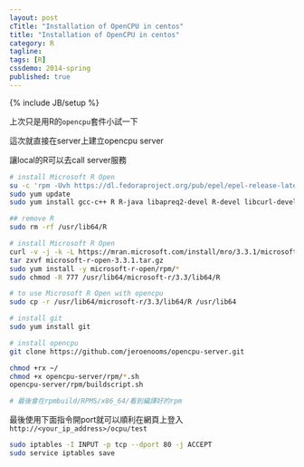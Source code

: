 ```yaml
---
layout: post
cTitle: "Installation of OpenCPU in centos"
title: "Installation of OpenCPU in centos"
category: R
tagline:
tags: [R]
cssdemo: 2014-spring
published: true
---
```

{% include JB/setup %} 

上次只是用R的`opencpu`套件小試一下

這次就直接在server上建立opencpu server

讓local的R可以去call server服務

<!-- more -->

``` bash
# install Microsoft R Open
su -c 'rpm -Uvh https://dl.fedoraproject.org/pub/epel/epel-release-latest-7.noarch.rpm'
sudo yum update
sudo yum install gcc-c++ R R-java libapreq2-devel R-devel libcurl-devel protobuf-devel openssl-devel libxml2-devel libicu-devel libssh2-devel

## remove R
sudo rm -rf /usr/lib64/R

# install Microsoft R Open
curl -v -j -k -L https://mran.microsoft.com/install/mro/3.3.1/microsoft-r-open-3.3.1.tar.gz -o microsoft-r-open-3.3.1.tar.gz
tar zxvf microsoft-r-open-3.3.1.tar.gz
sudo yum install -y microsoft-r-open/rpm/*
sudo chmod -R 777 /usr/lib64/microsoft-r/3.3/lib64/R 

# to use Microsoft R Open with opencpu
sudo cp -r /usr/lib64/microsoft-r/3.3/lib64/R /usr/lib64

# install git
sudo yum install git

# install opencpu
git clone https://github.com/jeroenooms/opencpu-server.git

chmod +rx ~/
chmod +x opencpu-server/rpm/*.sh
opencpu-server/rpm/buildscript.sh

# 最後會在rpmbuild/RPMS/x86_64/看到編譯好的rpm
```

最後使用下面指令開port就可以順利在網頁上登入`http://<your_ip_address>/ocpu/test`

``` bash
sudo iptables -I INPUT -p tcp --dport 80 -j ACCEPT
sudo service iptables save
```
